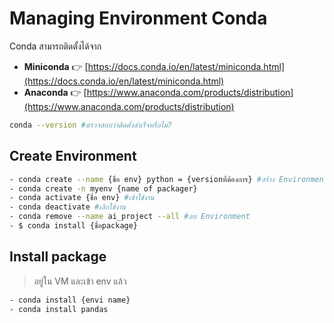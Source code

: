 # Managing Environment Conda
 Conda สามารถติดตั้งได้จาก
- **Miniconda** 👉 [https://docs.conda.io/en/latest/miniconda.html](https://docs.conda.io/en/latest/miniconda.html)
- **Anaconda** 👉 [https://www.anaconda.com/products/distribution](https://www.anaconda.com/products/distribution)
```sh
conda --version #ตรวจสอบว่าติดตั้งสำเร็จหรือไม่?
```

## Create Environment
```sh
- conda create --name {ชื่อ env} python = {versionที่ต้องการ} #สร้าง Environment ใหม่
- conda create -n myenv {name of packager}
- conda activate {ชื่อ env} #เข้าใช้งาน
- conda deactivate #เลิกใช้งาน
- conda remove --name ai_project --all #ลบ Environment
- $ conda install {ชื่อpackage}
```

## Install package
> อยู่ใน VM และเข้า env แล้ว
```sh
- conda install {envi name}
- conda install pandas
```

